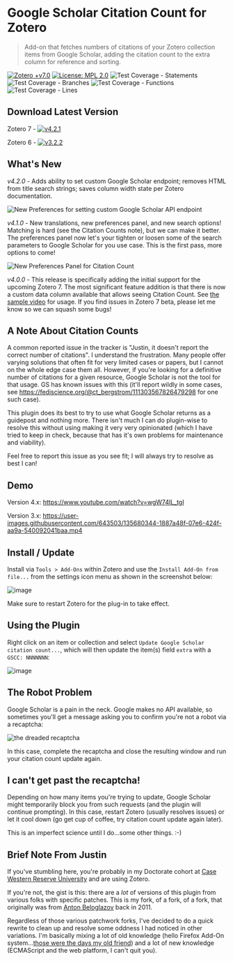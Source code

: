 # Google Scholar Citation Count for Zotero

> Add-on that fetches numbers of citations of your Zotero collection items from Google Scholar, adding the citation count to the extra column for reference and sorting.

[![Zotero +v7.0](https://img.shields.io/badge/Zotero-%3E%3D%205.x-brightgreen)](https://www.zotero.org/)
[![License: MPL 2.0](https://img.shields.io/badge/License-MPL%202.0-brightgreen.svg)](https://opensource.org/licenses/MPL-2.0)
![Test Coverage - Statements](https://img.shields.io/badge/statements-66.36%25-red.svg)
![Test Coverage - Branches](https://img.shields.io/badge/branches-59.45%25-red.svg)
![Test Coverage - Functions](https://img.shields.io/badge/functions-69.04%25-red.svg)
![Test Coverage - Lines](https://img.shields.io/badge/lines-67.44%25-red.svg)

## Download Latest Version

Zotero 7 - [![v4.2.1](https://img.shields.io/badge/Download-v4.2.1-orange?style=for-the-badge)](https://github.com/justinribeiro/zotero-scholar-citations/releases/download/v4.2.1/zotero-google-scholar-citation-count-4.2.1.xpi)

Zotero 6 - [![v3.2.2](https://img.shields.io/badge/Download-v3.2.2-orange?style=for-the-badge)](https://github.com/justinribeiro/zotero-scholar-citations/releases/download/v3.2.2/zotero-google-scholar-citation-count-3.2.2.xpi)

## What's New
_v4.2.0_ - Adds ability to set custom Google Scholar endpoint; removes HTML from title search strings; saves column width state per Zotero documentation.

![New Preferences for setting custom Google Scholar API endpoint](https://github.com/user-attachments/assets/1e499d4d-6fc5-4c2e-aa23-440df4554fa5)

_v4.1.0_ - New translations, new preferences panel, and new search options! Matching is hard (see the Citation Counts note), but we can make it better. The preferences panel now let's your tighten or loosen some of the search parameters to Google Scholar for you use case. This is the first pass, more options to come!

![New Preferences Panel for Citation Count](https://github.com/user-attachments/assets/4f640d7a-4b3b-42fe-b5ac-bf51dcd7f68d)

_v4.0.0_ - This release is specifically adding the initial support for the upcoming Zotero 7. The most significant feature addition is that there is now a custom data column available that allows seeing Citation Count. See [the sample video](https://www.youtube.com/watch?v=wgW74lL_tgI) for usage. If you find issues in Zotero 7 beta, please let me know so we can squash some bugs!

## A Note About Citation Counts

A common reported issue in the tracker is "Justin, it doesn't report the correct number of citations". I understand the frustration. Many people offer varying solutions that often fit for very limited cases or papers, but I cannot on the whole edge case them all. However, if you're looking for a definitive number of citations for a given resource, Google Scholar is not the tool for that usage. GS has known issues with this (it'll report wildly in some cases, see https://fediscience.org/@ct_bergstrom/111303567826479298 for one such case).

This plugin does its best to try to use what Google Scholar returns as a guidepost and nothing more. There isn't much I can do plugin-wise to resolve this without using making it very very opinionated (which I have tried to keep in check, because that has it's own problems for maintenance and viability).

Feel free to report this issue as you see fit; I will always try to resolve as best I can!

## Demo

Version 4.x:
https://www.youtube.com/watch?v=wgW74lL_tgI

Version 3.x:
https://user-images.githubusercontent.com/643503/135680344-1887a48f-07e6-424f-aa9a-540092041baa.mp4

## Install / Update
Install via `Tools > Add-Ons` within Zotero and use the `Install Add-On from file...` from the settings icon menu as shown in the screenshot below:

![image](https://user-images.githubusercontent.com/643503/135676188-7ab92614-9376-4271-9277-7b3a5c2a8768.png)

Make sure to restart Zotero for the plug-in to take effect.

## Using the Plugin

Right click on an item or collection and select `Update Google Scholar citation count...`, which will then update the item(s) field `extra` with a `GSCC: NNNNNNN`:

![image](https://user-images.githubusercontent.com/643503/135185125-060d1951-5b20-40b6-98f0-8783d9846ad3.png)

## The Robot Problem

Google Scholar is a pain in the neck. Google makes no API available, so sometimes you'll get a message asking you to confirm you're not a robot via a recaptcha:

![the dreaded recaptcha](https://user-images.githubusercontent.com/643503/135678671-86d15772-c187-4043-9bc1-2f3725e1f0a5.png)

In this case, complete the recaptcha and close the resulting window and run your citation count update again.

## I can't get past the recaptcha!

Depending on how many items you're trying to update, Google Scholar might temporarily block you from such requests (and the plugin will continue prompting). In this case, restart Zotero (usually resolves issues) or let it cool down (go get cup of coffee, try citation count update again later).

This is an imperfect science until I do...some other things. :-)

## Brief Note From Justin

If you've stumbling here, you're probably in my Doctorate cohort at [Case Western Reserve University](https://www.zotero.org/groups/4418982/cwru_dbap_2024) and are using Zotero.

If you're not, the gist is this: there are a _lot_ of versions of this plugin from various folks with specific patches. This is my fork, of a fork, of a fork, that originally was from [Anton Beloglazov](https://beloglazov.info/) back in 2011.

Regardless of those various patchwork forks, I've decided to do a quick rewrite to clean up and resolve some oddness I had noticed in other variations. I'm basically mixing a lot of old knowledge (hello Firefox Add-On system...[those were the days my old friend](https://www.youtube.com/watch?v=Iu2aOk6b_Gs)) and a lot of new knowledge (ECMAScript and the web platform, I can't quit you).


